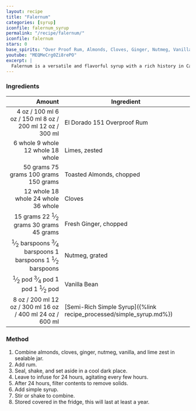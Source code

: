 ```yaml
---
layout: recipe
title: "Falernum"
categories: [syrup]
iconfile: falernum_syrup
permalink: "/recipe/falernum/"
iconfile: falernum
stars: 0
base_spirits: "Over Proof Rum, Almonds, Cloves, Ginger, Nutmeg, Vanilla Bean"
youtube: "MEQMeCrg0Zi8rePO"
excerpt: |
  Falernum is a versatile and flavorful syrup with a rich history in Caribbean and tiki cocktails. It typically contains a blend of lime, ginger, almond, and cloves, creating a complex and balanced flavor profile.
---
```


### Ingredients

|       Amount | Ingredient                                                |
| -----------: | --------------------------------------------------------- |
|         <span class="onex active">4 oz  / 100 ml</span> <span class="onehalfx">6 oz  / 150 ml</span> <span class="twox">8 oz  / 200 ml</span> <span class="threex">12 oz  / 300 ml</span>| El Dorado 151 Overproof Rum                               |
|      <span class="onex active">6 whole </span> <span class="onehalfx">9 whole </span> <span class="twox">12 whole </span> <span class="threex">18 whole </span>| Limes, zested                                             |
|     <span class="onex active">50 grams </span> <span class="onehalfx">75 grams </span> <span class="twox">100 grams </span> <span class="threex">150 grams </span>| Toasted Almonds, chopped                                  |
|     <span class="onex active">12 whole </span> <span class="onehalfx">18 whole </span> <span class="twox">24 whole </span> <span class="threex">36 whole </span>| Cloves                                                    |
|     <span class="onex active">15 grams </span> <span class="onehalfx">22 <sup>1</sup>&frasl;<sub>2</sub> grams </span> <span class="twox">30 grams </span> <span class="threex">45 grams </span>| Fresh Ginger, chopped                                     |
| <span class="onex active"> <sup>1</sup>&frasl;<sub>2</sub> barspoons</span> <span class="onehalfx"> <sup>3</sup>&frasl;<sub>4</sub> barspoons</span> <span class="twox">1 barspoons</span> <span class="threex">1 <sup>1</sup>&frasl;<sub>2</sub> barspoons</span>| Nutmeg, grated                                            |
|      <span class="onex active"> <sup>1</sup>&frasl;<sub>2</sub> pod </span> <span class="onehalfx"> <sup>3</sup>&frasl;<sub>4</sub> pod </span> <span class="twox">1 pod </span> <span class="threex">1 <sup>1</sup>&frasl;<sub>2</sub> pod </span>| Vanilla Bean                                              |
|         <span class="onex active">8 oz  / 200 ml</span> <span class="onehalfx">12 oz  / 300 ml</span> <span class="twox">16 oz  / 400 ml</span> <span class="threex">24 oz  / 600 ml</span>| [Semi-Rich Simple Syrup]({%link recipe_processed/simple_syrup.md%}) |

### Method

1. Combine almonds, cloves, ginger, nutmeg, vanilla, and lime zest in sealable jar.
2. Add rum.
3. Seal, shake, and set aside in a cool dark place.
4. Leave to infuse for 24 hours, agitating every few hours.
5. After 24 hours, filter contents to remove solids.
6. Add simple syrup.
7. Stir or shake to combine.
8. Stored covered in the fridge, this will last at least a year.

    
<script type="application/ld+json">
{
  "@context": "https://schema.org",
  "@type": "Recipe",
  "author": "{{ page.author }}",
  "description": "{{ page.excerpt | strip_html | replace: '"', "'" }}",
  "image": "{% for ingredient in site.data[page.iconfile].images.ingredient limit: 1 %}{{ ingredient.url }}{% endfor %}",
  "recipeIngredient": [  "4 oz El Dorado 151 Overproof Rum",
  " 6 whole Limes, zested",
  "50 grams Toasted Almonds, chopped ",
  "12 whole Cloves ",
  "15 grams Fresh Ginger, chopped",
  "0.5 barspoon Nutmeg, grated ",
  " 0.5 pod Vanilla Bean ",
  "8 oz Semi-Rich Simple Syrup"],
  "name": "{{ page.title }}",
  "recipeInstructions": "",
  "recipeYield": "1 cocktail",
  "recipeCategory": "cocktail",
  "aggregateRating": "{%- if page.stars -%}{%- include stars_metadata.html %} out of 5{% else %}NA{%- endif -%}",
  "recipeCuisine": "global",
  "prepTime": "20 minutes",
  "cookTime": "15 second",
  "keywords": "{{ page.title }}, cocktail, {{ page.eras }}, {%- include category_metadata.html -%}, {%- include spirits_metadata.html -%}",
  "nutrition": "NA"
}
</script>

    